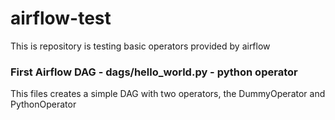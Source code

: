 # airflow-test
This is repository is testing basic operators provided by airflow
### First Airflow DAG - dags/hello_world.py - python operator
This files creates a simple DAG with two operators, the DummyOperator and PythonOperator

 